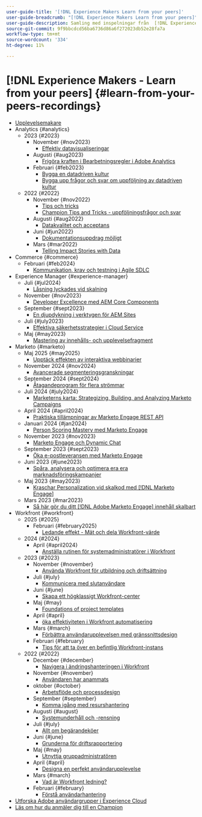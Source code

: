 ```yaml
---
user-guide-title: '[!DNL Experience Makers Learn from your peers]'
user-guide-breadcrumb: "[!DNL Experience Makers Learn from your peers]"
user-guide-description: Samling med inspelningar från  [!DNL Experience Makers Learn from your peers]
source-git-commit: 9f9bbcdcd56ba6736d86a6f272023db52e28fa7a
workflow-type: tm+mt
source-wordcount: '334'
ht-degree: 11%

---
```



# [!DNL Experience Makers - Learn from your peers] {#learn-from-your-peers-recordings}

+ [Upplevelsemakare](overview.md)
+ Analytics  {#analytics}
   + 2023 {#2023}
      + November {#nov2023}
         + [Effektiv datavisualiseringar](analytics/nov2023/impactful-data-visualizations.md)
      + Augusti {#aug2023}
         + [Frigöra kraften i Bearbetningsregler i Adobe Analytics](analytics/aug2023/processing-rules.md)
      + Februari {#feb2023}
         + [Bygga en datadriven kultur](analytics/feb2023/data-driven-culture.md)
         + [Bygga upp frågor och svar om uppföljning av datadriven kultur](analytics/feb2023/data-driven-culture-q-and-a.md)
   + 2022 {#2022}
      + November {#nov2022}
         + [Tips och tricks](analytics/nov2022/tips-and-tricks.md)
         + [Champion Tips and Tricks - uppföljningsfrågor och svar](analytics/nov2022/tips-and-tricks-q-and-a.md)
      + Augusti {#aug2022}
         + [Datakvalitet och acceptans](analytics/aug2022/data-quality.md)
      + Juni {#jun2022}
         + [Dokumentationsuppdrag möjligt](analytics/june2022/mission-possible.md)
      + Mars {#mar2022}
         + [Telling Impact Stories with Data](analytics/mar2022/stories-with-data.md)
+ Commerce {#commerce}
   + Februari {#feb2024}
      + [Kommunikation, krav och testning i Agile SDLC](commerce/2024/agile-sdlc.md)
+ Experience Manager {#experience-manager}
   + Juli {#jul2024}
      + [Låsning lyckades vid skalning](experience-manager/july2024/global-digital-presence.md)
   + November {#nov2023}
      + [Developer Excellence med AEM Core Components](experience-manager/nov2023/core-components.md)
   + September {#sept2023}
      + [En djupdykning i verktygen för AEM Sites](experience-manager/sept2023/aem-sites-tools.md)
   + Juli {#july2023}
      + [Effektiva säkerhetsstrategier i Cloud Service](experience-manager/july2023/effective-security-strategies-in-cloud-service.md)
   + Maj {#may2023}
      + [Mastering av innehålls- och upplevelsefragment](experience-manager/may2023/mastering-content-and-experience-fragments.md)
+ Marketo {#marketo}
   + Maj 2025 {#may2025}
      + [Upptäck effekten av interaktiva webbinarier](marketo/may2025/interactive-webinars.md)
   + November 2024 {#nov2024}
      + [Avancerade segmenteringsgranskningar](marketo/nov2024/advanced-segmentation.md)
   + September 2024 {#sept2024}
      + [Åtagandeprogram för flera strömmar](marketo/sept2024/multi-stream-engagement-programs.md)
   + Juli 2024 {#july2024}
      + [Marketerns karta: Strategizing, Building, and Analyzing Marketo Campaigns](marketo/july2024/marketers-map-marketo-campaigns.md)
   + April 2024 {#april2024}
      + [Praktiska tillämpningar av Marketo Engage REST API](marketo/april2024/practical-applications-of-marketo-engage-rest-api.md)
   + Januari 2024 {#jan2024}
      + [Person Scoring Mastery med Marketo Engage](marketo/jan2024/person-scoring-mastery.md)
   + November 2023 {#nov2023}
      + [Marketo Engage och Dynamic Chat](marketo/nov2023/dynamic-chat.md)
   + September 2023 {#sept2023}
      + [Öka e-postleveransen med Marketo Engage](marketo/sept2023/email-deliverability.md)
   + Juni 2023 {#june2023}
      + [Spåra, analysera och optimera era era marknadsföringskampanjer](marketo/june2023/marketing-campaigns.md)
   + Maj 2023 {#may2023}
      + [Kraschar Personalization vid skalkod med  [!DNL Marketo Engage]](marketo/may2023/personalization-at-scale.md)
   + Mars 2023 {#mar2023}
      + [Så här gör du ditt [!DNL Adobe Marketo Engage] innehåll skalbart](marketo/mar2023/templates-tokens-teamwork.md)
+ Workfront {#workfront}
   + 2025 {#2025}
      + Februari {#february2025}
         + [Ledande effekt - Mät och dela Workfront-värde](workfront/2025/how-to-measure-and-share-workfront-value.md)
   + 2024 {#2024}
      + April {#april2024}
         + [Anställa rutinen för systemadministratörer i Workfront](workfront/2024/04/staffing-your-workfront-system-admin-practice.md)
   + 2023 {#2023}
      + November {#november}
         + [Använda Workfront för utbildning och driftsättning](workfront/2023/11/using-workfront-for-training-and-enablement.md)
      + Juli {#july}
         + [Kommunicera med slutanvändare](workfront/2023/07/communicating-with-end-users.md)
      + Juni {#june}
         + [Skapa ett högklassigt Workfront-center](workfront/2023/06/establishing-a-workfront-center-of-excellence.md)
      + Maj {#may}
         + [Foundations of project templates](workfront/2023/05/foundations-of-project-templates.md)
      + April {#april}
         + [öka effektiviteten i Workfront automatisering](workfront/2023/04/finding-efficiencies-in-workfront-automation.md)
      + Mars {#march}
         + [Förbättra användarupplevelsen med gränssnittsdesign](workfront/2023/03/improving-user-experience-with-interface-design.md)
      + Februari {#february}
         + [Tips för att ta över en befintlig Workfront-instans](workfront/2023/02/tips-for-taking-over-an-existing-workfront-instance.md)
   + 2022 {#2022}
      + December {#december}
         + [Navigera i ändringshanteringen i Workfront](workfront/2022/12/navigating-change-management.md)
      + November {#november}
         + [Användaren har anammats](workfront/2022/11/successful-end-user-adoption.md)
      + oktober {#october}
         + [Arbetsflöde och processdesign](workfront/2022/10/workflow-and-process-design.md)
      + September {#september}
         + [Komma igång med resurshantering](workfront/2022/09/getting-started-with-resource-management.md)
      + Augusti {#august}
         + [Systemunderhåll och -rensning](workfront/2022/08/system-maintenance-and-cleanup.md)
      + Juli {#july}
         + [Allt om begärandeköer](workfront/2022/07/all-about-request-queues.md)
      + Juni {#june}
         + [Grunderna för driftsrapportering](workfront/2022/06/foundations-of-operational-reporting.md)
      + Maj {#may}
         + [Utnyttja gruppadministratören](workfront/2022/05/leveraging-the-group-admin.md)
      + April {#april}
         + [Designa en perfekt användarupplevelse](workfront/2022/04/designing-an-ideal-user-experience.md)
      + Mars {#march}
         + [Vad är Workfront ledning?](workfront/2022/03/what-is-workfront-governance.md)
      + Februari {#february}
         + [Förstå användarhantering](workfront/2022/02/understanding-user-management.md)
+ [Utforska Adobe användargrupper i Experience Cloud](./adobe-user-groups.md)
+ [Läs om hur du anmäler dig till en Champion](./adobe-champion-application.md)
